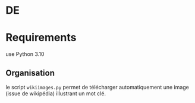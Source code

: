 # DE
# Requirements
use Python 3.10
## Organisation
le script ``wikiimages.py`` permet de télécharger automatiquement une image (issue de wikipédia) illustrant un mot clé.